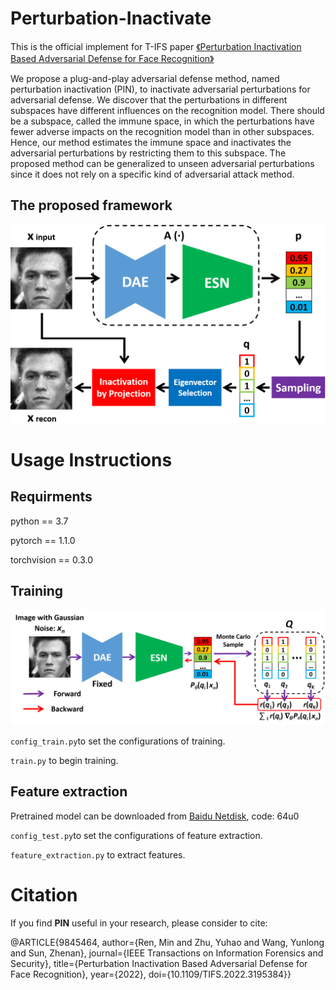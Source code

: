 # Perturbation-Inactivate
This is the official implement for T-IFS paper [《Perturbation Inactivation Based Adversarial Defense for Face Recognition》](https://arxiv.org/abs/2207.06035)

We propose a plug-and-play adversarial defense method, named perturbation inactivation (PIN), to inactivate adversarial perturbations for adversarial defense. We discover that the perturbations in different subspaces have different influences on the recognition model.  There should be a subspace, called the immune space, in which the perturbations have fewer adverse impacts on the recognition model than in other subspaces. Hence, our method estimates the immune space and inactivates the adversarial perturbations by restricting them to this subspace. The proposed method can be generalized to unseen adversarial perturbations since it does not rely on a specific kind of adversarial attack method.


## The proposed framework

![arch](framework_test.png)

# Usage Instructions

## Requirments

python == 3.7

pytorch == 1.1.0

torchvision == 0.3.0

## Training

![arch](framework_train.png)

`config_train.py`to set the configurations of training.

`train.py` to begin training.

## Feature extraction

Pretrained model can be downloaded from [Baidu Netdisk](https://pan.baidu.com/s/1dvoVddvsow1D2p8JD0rW1g), code: 64u0

`config_test.py`to set the configurations of feature extraction.

`feature_extraction.py` to extract features.

# Citation
If you find **PIN** useful in your research, please consider to cite:

  @ARTICLE{9845464,
  author={Ren, Min and Zhu, Yuhao and Wang, Yunlong and Sun, Zhenan},
  journal={IEEE Transactions on Information Forensics and Security}, 
  title={Perturbation Inactivation Based Adversarial Defense for Face Recognition}, 
  year={2022},
  doi={10.1109/TIFS.2022.3195384}}

